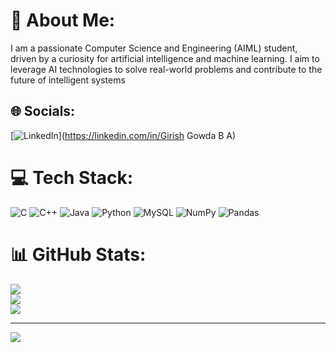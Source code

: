 # 💫 About Me:
I am a passionate Computer Science and Engineering (AIML) student, driven by a curiosity for artificial intelligence and machine learning. I aim to leverage AI technologies to solve real-world problems and contribute to the future of intelligent systems 


## 🌐 Socials:
[![LinkedIn](https://img.shields.io/badge/LinkedIn-%230077B5.svg?logo=linkedin&logoColor=white)](https://linkedin.com/in/Girish Gowda B A) 

# 💻 Tech Stack:
![C](https://img.shields.io/badge/c-%2300599C.svg?style=plastic&logo=c&logoColor=white) ![C++](https://img.shields.io/badge/c++-%2300599C.svg?style=plastic&logo=c%2B%2B&logoColor=white) ![Java](https://img.shields.io/badge/java-%23ED8B00.svg?style=plastic&logo=openjdk&logoColor=white) ![Python](https://img.shields.io/badge/python-3670A0?style=plastic&logo=python&logoColor=ffdd54) ![MySQL](https://img.shields.io/badge/mysql-4479A1.svg?style=plastic&logo=mysql&logoColor=white) ![NumPy](https://img.shields.io/badge/numpy-%23013243.svg?style=plastic&logo=numpy&logoColor=white) ![Pandas](https://img.shields.io/badge/pandas-%23150458.svg?style=plastic&logo=pandas&logoColor=white)
# 📊 GitHub Stats:
![](https://github-readme-stats.vercel.app/api?username=apgis&theme=vue-dark&hide_border=false&include_all_commits=true&count_private=true)<br/>
![](https://github-readme-streak-stats.herokuapp.com/?user=apgis&theme=vue-dark&hide_border=false)<br/>
![](https://github-readme-stats.vercel.app/api/top-langs/?username=apgis&theme=vue-dark&hide_border=false&include_all_commits=true&count_private=true&layout=compact)

---
[![](https://visitcount.itsvg.in/api?id=apgis&icon=1&color=3)](https://visitcount.itsvg.in)

<!-- Proudly created with GPRM ( https://gprm.itsvg.in ) -->

